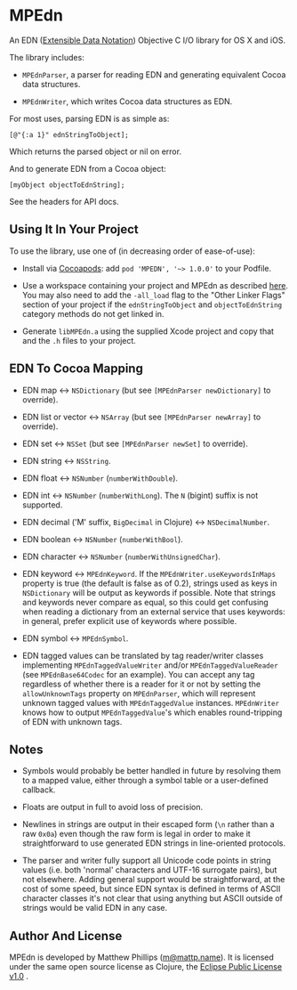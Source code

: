 # MPEdn

An EDN ([Extensible Data Notation](http://github.com/edn-format/edn)) Objective C I/O library for OS X and iOS.

The library includes:

* `MPEdnParser`, a parser for reading EDN and generating equivalent Cocoa data structures.

* `MPEdnWriter`, which writes Cocoa data structures as EDN.

For most uses, parsing EDN is as simple as:

    [@"{:a 1}" ednStringToObject];

Which returns the parsed object or nil on error.

And to generate EDN from a Cocoa object:

    [myObject objectToEdnString];

See the headers for API docs.

## Using It In Your Project

To use the library, use one of (in decreasing order of ease-of-use):

* Install via [Cocoapods](http://cocoapods.org): add `pod 'MPEDN', '~> 1.0.0'` to your Podfile.

* Use a workspace containing your project and MPEdn as described [here][xcode_static_lib]. You may also need to add the `-all_load` flag to the "Other Linker Flags" section of your project if the `ednStringToObject` and `objectToEdnString` category methods do not get linked in.

* Generate `libMPEdn.a` using the supplied Xcode project and copy that and the `.h` files to your project.

[xcode_static_lib]: http://developer.apple.com/library/ios/#documentation/Xcode/Conceptual/ios_development_workflow/AA-Developing_a_Static_Library_and_Incorporating_It_in_Your_Application/archiving_an_application_that_uses_a_static_library.html


## EDN To Cocoa Mapping

* EDN map <-> `NSDictionary` (but see `[MPEdnParser newDictionary]` to override).

* EDN list or vector <-> `NSArray` (but see `[MPEdnParser newArray]` to override).

* EDN set <-> `NSSet` (but see `[MPEdnParser newSet]` to override).

* EDN string <-> `NSString`.

* EDN float <-> `NSNumber` (`numberWithDouble`).

* EDN int <-> `NSNumber` (`numberWithLong`). The `N` (bigint) suffix is not supported.

* EDN decimal ('M' suffix, `BigDecimal` in Clojure) <-> `NSDecimalNumber`.

* EDN boolean <-> `NSNumber` (`numberWithBool`).

* EDN character <-> `NSNumber` (`numberWithUnsignedChar`).

* EDN keyword <-> `MPEdnKeyword`. If the `MPEdnWriter.useKeywordsInMaps` property is true (the default is false as of 0.2), strings used as keys in `NSDictionary` will be output as keywords if possible. Note that strings and keywords never compare as equal, so this could get confusing when reading a dictionary from an external service that uses keywords: in general, prefer explicit use of keywords where possible.

* EDN symbol <-> `MPEdnSymbol`.

* EDN tagged values can be translated by tag reader/writer classes implementing `MPEdnTaggedValueWriter` and/or `MPEdnTaggedValueReader` (see `MPEdnBase64Codec` for an example). You can accept  any tag regardless of whether there is a reader for it or not by setting the `allowUnknownTags` property on `MPEdnParser`, which will represent unknown tagged values with `MPEdnTaggedValue` instances. `MPEdnWriter` knows how to output `MPEdnTaggedValue`'s which enables round-tripping of EDN with unknown tags.


## Notes

* Symbols would probably be better handled in future by resolving them to a mapped value, either through a symbol table or a user-defined callback.

* Floats are output in full to avoid loss of precision.

* Newlines in strings are output in their escaped form (`\n` rather than a raw `0x0a`) even though the raw form is legal in order to make it straightforward to use generated EDN strings in line-oriented protocols.

* The parser and writer fully support all Unicode code points in string values (i.e. both 'normal' characters and UTF-16 surrogate pairs), but not elsewhere. Adding general support would be straightforward, at the cost of some speed, but since EDN syntax is defined in terms of ASCII character classes it's not clear that using anything but ASCII outside of strings would be valid EDN in any case.


## Author And License

MPEdn is developed by Matthew Phillips (<m@mattp.name>). It is licensed under the same open source license as Clojure, the [Eclipse Public License v1.0][epl] .

[epl]: http://opensource.org/licenses/eclipse-1.0.php
